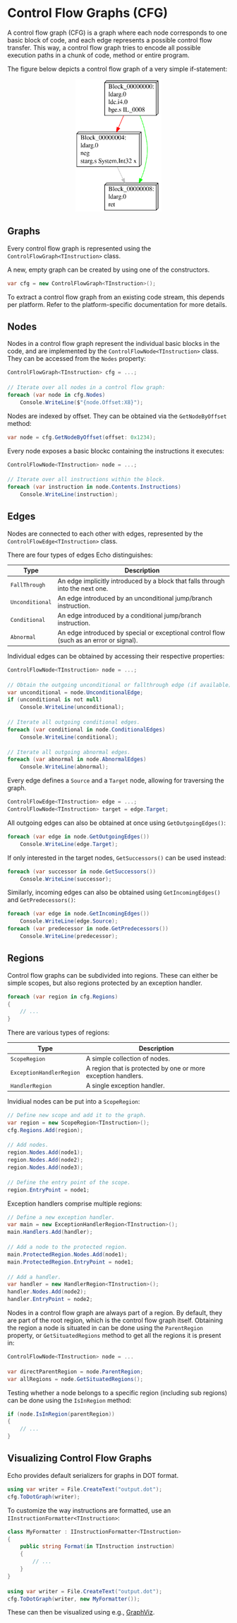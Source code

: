 # Control Flow Graphs (CFG)

A control flow graph (CFG) is a graph where each node corresponds to one basic block of code, and each edge represents a possible control flow transfer. 
This way, a control flow graph tries to encode all possible execution paths in a chunk of code, method or entire program.

The figure below depicts a control flow graph of a very simple if-statement:

<div style="text-align:center">
    <img src="../../images/if.cfg.png" style="height:300px">
</div>


## Graphs

Every control flow graph is represented using the `ControlFlowGraph<TInstruction>` class.

A new, empty graph can be created by using one of the constructors.

```csharp
var cfg = new ControlFlowGraph<TInstruction>();
```

To extract a control flow graph from an existing code stream, this depends per platform.
Refer to the platform-specific documentation for more details.


## Nodes

Nodes in a control flow graph represent the individual basic blocks in the code, and are implemented by the `ControlFlowNode<TInstruction>` class.
They can be accessed from the `Nodes` property:

```csharp
ControlFlowGraph<TInstruction> cfg = ...;

// Iterate over all nodes in a control flow graph:
foreach (var node in cfg.Nodes)
    Console.WriteLine($"{node.Offset:X8}");
```

Nodes are indexed by offset.
They can be obtained via the `GetNodeByOffset` method:

```csharp
var node = cfg.GetNodeByOffset(offset: 0x1234);
```

Every node exposes a basic blockc containing the instructions it executes:

```csharp
ControlFlowNode<TInstruction> node = ...;

// Iterate over all instructions within the block.
foreach (var instruction in node.Contents.Instructions) 
    Console.WriteLine(instruction);
```

## Edges

Nodes are connected to each other with edges, represented by the `ControlFlowEdge<TInstruction>` class.

There are four types of edges Echo distinguishes:

| Type            | Description
|-----------------|-----------------------------------------------------------------------------------------|
| `FallThrough`   | An edge implicitly introduced by a block that falls through into the next one.          |
| `Unconditional` | An edge introduced by an unconditional jump/branch instruction.                         |
| `Conditional`   | An edge introduced by a conditional jump/branch instruction.                            |
| `Abnormal`      | An edge introduced by special or exceptional control flow (such as an error or signal). |

Individual edges can be obtained by accessing their respective properties:

```csharp
ControlFlowNode<TInstruction> node = ...;

// Obtain the outgoing unconditional or fallthrough edge (if available).
var unconditional = node.UnconditionalEdge; 
if (unconditional is not null)
    Console.WriteLine(unconditional);

// Iterate all outgoing conditional edges.
foreach (var conditional in node.ConditionalEdges)
    Console.WriteLine(conditional);

// Iterate all outgoing abnormal edges.
foreach (var abnormal in node.AbnormalEdges)
    Console.WriteLine(abnormal);
```

Every edge defines a `Source` and a `Target` node, allowing for traversing the graph.

```csharp
ControlFlowEdge<TInstruction> edge = ...;
ControlFlowNode<TInstruction> target = edge.Target;
```

All outgoing edges can also be obtained at once using `GetOutgoingEdges()`:

```csharp
foreach (var edge in node.GetOutgoingEdges())
    Console.WriteLine(edge.Target);
```

If only interested in the target nodes, `GetSuccessors()` can be used instead:

```csharp
foreach (var successor in node.GetSuccessors())
    Console.WriteLine(successor);
```

Similarly, incoming edges can also be obtained using `GetIncomingEdges()` and `GetPredecessors()`:

```csharp
foreach (var edge in node.GetIncomingEdges())
    Console.WriteLine(edge.Source);
foreach (var predecessor in node.GetPredecessors())
    Console.WriteLine(predecessor);
```


## Regions

Control flow graphs can be subdivided into regions.
These can either be simple scopes, but also regions protected by an exception handler.

```csharp
foreach (var region in cfg.Regions)
{
    // ...
}
```

There are various types of regions:

| Type                     | Description                                                   |
|--------------------------|---------------------------------------------------------------|
| `ScopeRegion`            | A simple collection of nodes.                                 |
| `ExceptionHandlerRegion` | A region that is protected by one or more exception handlers. |
| `HandlerRegion`          | A single exception handler.                                   |


Invidiual nodes can be put into a `ScopeRegion`:

```csharp
// Define new scope and add it to the graph.
var region = new ScopeRegion<TInstruction>();
cfg.Regions.Add(region);

// Add nodes.
region.Nodes.Add(node1);
region.Nodes.Add(node2);
region.Nodes.Add(node3);

// Define the entry point of the scope.
region.EntryPoint = node1;
```

Exception handlers comprise multiple regions:

```csharp
// Define a new exception handler.
var main = new ExceptionHandlerRegion<TInstruction>();
main.Handlers.Add(handler);

// Add a node to the protected region.
main.ProtectedRegion.Nodes.Add(node1);
main.ProtectedRegion.EntryPoint = node1;

// Add a handler.
var handler = new HandlerRegion<TInstruction>();
handler.Nodes.Add(node2);
handler.EntryPoint = node2;
```


Nodes in a control flow graph are always part of a region. 
By default, they are part of the root region, which is the control flow graph itself.
Obtaining the region a node is situated in can be done using the ``ParentRegion`` property, or ``GetSituatedRegions`` method to get all the regions it is present in:

```csharp
ControlFlowNode<TInstruction> node = ...

var directParentRegion = node.ParentRegion;
var allRegions = node.GetSituatedRegions();
```

Testing whether a node belongs to a specific region (including sub regions) can be done using the `IsInRegion` method:

```csharp
if (node.IsInRegion(parentRegion))
{
    // ...
}
```


## Visualizing Control Flow Graphs

Echo provides default serializers for graphs in DOT format.

```csharp
using var writer = File.CreateText("output.dot");
cfg.ToDotGraph(writer);
```

To customize the way instructions are formatted, use an `IInstructionFormatter<TInstruction>`:

```csharp
class MyFormatter : IInstructionFormatter<TInstruction>
{
    public string Format(in TInstruction instruction)
    {
        // ...
    }
}

using var writer = File.CreateText("output.dot");
cfg.ToDotGraph(writer, new MyFormatter());
```

These can then be visualized using e.g., [GraphViz](https://dreampuf.github.io/GraphvizOnline/).